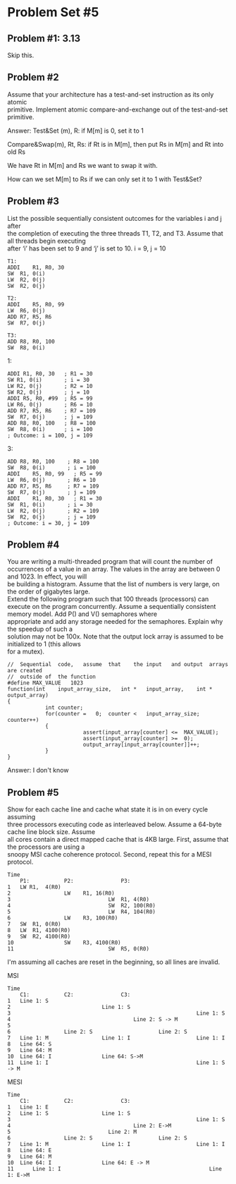 # Problem Set #5

## Problem #1: 3.13
Skip this.

## Problem #2
Assume	that	your	architecture	has	a	test-and-set	instruction	as	its	only	atomic	
primitive.		Implement	atomic	compare-and-exchange	out	of	the	test-and-set	primitive.

Answer:
Test&Set (m), R: if M[m] is 0, set it to 1

Compare&Swap(m), Rt, Rs: if Rt is in M[m], then put Rs in M[m] and Rt into old Rs

We have Rt in M[m] and Rs we want to swap it with.

How can we set M[m] to Rs if we can only set it to 1 with Test&Set?


## Problem #3
List	the	possible	sequentially	consistent	outcomes	for	the	variables	i	and	j	after	
the	completion	of	executing	the	three	threads	T1,	T2,	and	T3.		Assume	that	all	threads	begin	executing	
after	‘i’	has	been	set	to	9	and	‘j’	is	set	to	10.
i = 9, j = 10
```
T1:
ADDI	R1,	R0,	30
SW	R1,	0(i)
LW	R2,	0(j)
SW	R2,	0(j)

T2:
ADDI	R5,	R0,	99
LW	R6,	0(j)
ADD	R7,	R5,	R6
SW	R7,	0(j)

T3:
ADD	R8,	R0,	100
SW	R8,	0(i)

```
1:
```
ADDI R1, R0, 30   ; R1 = 30
SW R1, 0(i)       ; i = 30
LW R2, 0(j)       ; R2 = 10
SW R2, 0(j)       ; j = 10
ADDI R5, R0, #99  ; R5 = 99
LW R6, 0(j)       ; R6 = 10
ADD	R7,	R5,	R6    ; R7 = 109
SW	R7,	0(j)      ; j = 109
ADD	R8,	R0,	100   ; R8 = 100
SW	R8,	0(i)      ; i = 100
; Outcome: i = 100, j = 109
```
3:
```
ADD	R8,	R0,	100    ; R8 = 100
SW	R8,	0(i)       ; i = 100
ADDI	R5,	R0,	99   ; R5 = 99
LW	R6,	0(j)       ; R6 = 10
ADD	R7,	R5,	R6     ; R7 = 109
SW	R7,	0(j)       ; j = 109
ADDI	R1,	R0,	30   ; R1 = 30
SW	R1,	0(i)       ; i = 30
LW	R2,	0(j)       ; R2 = 109
SW	R2,	0(j)       ; j = 109
; Outcome: i = 30, j = 109
```

## Problem #4
You	are	writing	a	multi-threaded	program	that	will	count	the	number	of	
occurrences of	a	value	in	an	array.		The	values	in	the	array	are	between	0	and	1023.		In	effect,	you	will	
be	building	a	histogram.		Assume	that	the	list	of	numbers	is	very	large,	on	the	order	of	gigabytes	large.		
Extend	the	following	program	such	that	100	threads	(processors)	can	execute	on	the	program	
concurrently.		Assume	a	sequentially	consistent	memory	model.		Add	P()	and	V()	semaphores	where	
appropriate	and	add	any	storage	needed	for	the	semaphores.		Explain	why	the	speedup	of	such	a	
solution	may	not	be	100x. Note	that	the	output	lock	array	is	assumed	to	be	initialized	to	1	(this	allows	
for	a	mutex).
```
//	Sequential	code,	assume	that	the	input	and	output	arrays	are	created
//	outside	of	the	function
#define	MAX_VALUE	1023
function(int	input_array_size,	int	*	input_array,	int	*	output_array)
{
			int	counter;
			for(counter	=	0;	counter	<	input_array_size;	counter++)
			{
						assert(input_array[counter]	<=	MAX_VALUE);
						assert(input_array[counter]	>=	0);
						output_array[input_array[counter]]++;
			}
}
```
Answer: I don't know

## Problem #5
Show	for	each	cache	line	and	cache	what	state	it	is	in	on	every	cycle	assuming	
three	processors	executing	code	as	interleaved	below.		Assume	a	64-byte	cache	line	block	size.		Assume	
all	cores	contain	a	direct	mapped	cache	that	is	4KB	large.		First,	assume	that	the	processors	are	using	a	
snoopy	MSI	cache	coherence	protocol.		Second,	repeat	this	for	a	MESI	protocol.

```
Time
	P1:			  P2: 				P3:
1  	LW R1,	4(R0)			
2				  LW	R1,	16(R0)
3								LW	R1,	4(R0)
4								SW	R2,	100(R0)
5								LW	R4,	104(R0)
6				  LW	R3,	100(R0)
7  	SW	R1,	0(R0)
8	LW	R1,	4100(R0)
9	SW	R2,	4100(R0)
10				  SW	R3,	4100(R0)
11								SW	R5,	0(R0)
```

I'm assuming all caches are reset in the beginning, so all lines are invalid.

MSI
```
Time
	C1:			  C2: 				C3:
1  	Line 1: S		
2	                          Line 1: S			  
3	                                                        Line 1: S
4						                Line 2: S -> M
5								
6				  Line 2: S                     Line 2: S
7  	Line 1: M                 Line 1: I                     Line 1: I
8	Line 64: S
9	Line 64: M
10	Line 64: I                Line 64: S->M	                 		 
11	Line 1: I                                               Line 1: S -> M
```

MESI
```
Time
	C1:			  C2: 				C3:
1  	Line 1: E	
2	Line 1: S                 Line 1: S                        		  
3	                                                        Line 1: S                
4						                Line 2: E->M
5								Line 2: M
6				  Line 2: S                     Line 2: S
7  	Line 1: M                 Line 1: I                     Line 1: I
8	Line 64: E
9	Line 64: M
10	Line 64: I                Line 64: E -> M    		 
11      Line 1: I                                               Line 1: E->M 
```
